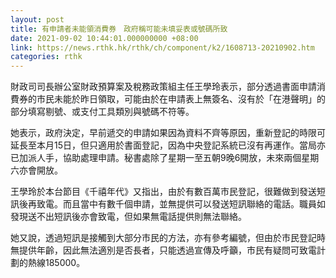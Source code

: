```yaml
---
layout: post
title: 有申請者未能領消費券　政府稱可能未填妥表或號碼所致
date: 2021-09-02 10:44:01.000000000 +08:00
link: https://news.rthk.hk/rthk/ch/component/k2/1608713-20210902.htm
categories: rthk
---
```


財政司司長辦公室財政預算案及稅務政策組主任王學玲表示，部分透過書面申請消費券的市民未能於昨日領取，可能由於在申請表上無簽名、沒有於「在港聲明」的部分填寫剔號、或支付工具類別與號碼不符等。

她表示，政府決定，早前遞交的申請如果因為資料不齊等原因，重新登記的時限可延長至本月15日，但只適用於書面登記，因為中央登記系統已沒有再運作。當局亦已加派人手，協助處理申請。秘書處除了星期一至五朝9晚6開放，未來兩個星期六亦會開放。

王學玲於本台節目《千禧年代》又指出，由於有數百萬市民登記，很難做到發送短訊後再致電。而且當中有數千個申請，並無提供可以發送短訊聯絡的電話。職員如發現送不出短訊後亦會致電，但如果無電話提供則無法聯絡。

她又說，透過短訊是接觸到大部分市民的方法，亦有參考編號，但由於市民登記時無提供年齡，因此無法適別是否長者，只能透過宣傳及呼籲，市民有疑問可致電計劃的熱線185000。　
